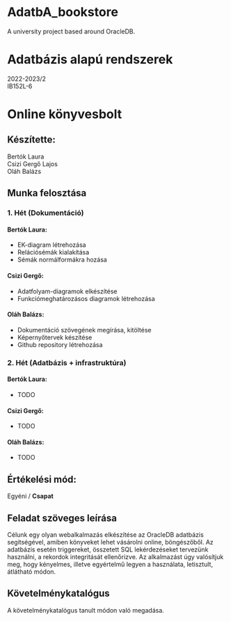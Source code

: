 # AdatbA_bookstore
A university project based around OracleDB.

# Adatbázis alapú rendszerek
2022-2023/2  
IB152L-6

# Online könyvesbolt

## Készítette:
Bertók Laura  
Csizi Gergő Lajos  
Oláh Balázs  

## Munka felosztása

### 1.	Hét (Dokumentáció)
#### Bertók Laura:	
- EK-diagram létrehozása	
- Relációsémák kialakítása	
- Sémák normálformákra hozása	
		
#### Csizi Gergő:
- Adatfolyam-diagramok elkészítése	
- Funkciómeghatározásos diagramok létrehozása	
		
		
#### Oláh Balázs:	
- Dokumentáció szövegének megírása, kitöltése	
- Képernyőtervek készítése	
- Github repository létrehozása	
		
### 2.	Hét (Adatbázis + infrastruktúra)
#### Bertók Laura:
- TODO	
		
		
		
#### Csizi Gergő:
- TODO	
		
		
		
#### Oláh Balázs:
- TODO	
		
		
		

## Értékelési mód:

Egyéni / __Csapat__

## Feladat szöveges leírása

Célunk egy olyan webalkalmazás elkészítése az OracleDB adatbázis segítségével, amiben könyveket lehet vásárolni online, böngészőből. Az adatbázis esetén triggereket, összetett SQL lekérdezéseket tervezünk használni, a rekordok integritását ellenőrizve. Az alkalmazást úgy valósítjuk meg, hogy kényelmes, illetve egyértelmű legyen a használata, letisztult, átlátható módon. 

## Követelménykatalógus

A követelménykatalógus tanult módon való megadása.
